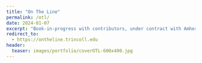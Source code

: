```yaml
---
title: "On The Line"
permalink: /otl/
date: 2024-01-07
excerpt: "Book-in-progress with contributors, under contract with Amherst College Press"
redirect_to:
  - https://ontheline.trincoll.edu
header:
  teaser: images/portfolio/coverOTL-600x400.jpg
---
```

